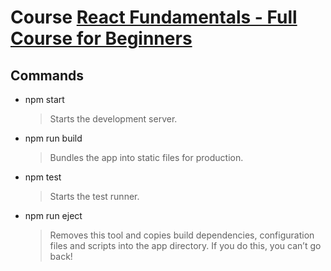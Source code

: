# Course [React Fundamentals - Full Course for Beginners](https://www.youtube.com/watch?v=6Ied4aZxUzc)

## Commands
- npm start
  > Starts the development server.

- npm run build
   > Bundles the app into static files for production.

- npm test
   > Starts the test runner.

-  npm run eject
   > Removes this tool and copies build dependencies, configuration files
   > and scripts into the app directory. If you do this, you can’t go back!